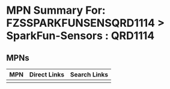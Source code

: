 



# MPN Summary For: FZSSPARKFUNSENSQRD1114 > SparkFun-Sensors : QRD1114

## MPNs
  

|MPN|Direct Links|Search Links|
| :--- | :--- | :--- |
||||
